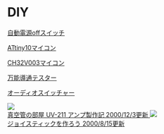 # DIY


[自動電源offスイッチ](https://ruimo.github.io/auto_power_off/)

[ATtiny10マイコン](https://ruimo.github.io/attiny10-blink/)

[CH32V003マイコン](https://ruimo.github.io/ch32v003try/)

[万能導通テスター](https://ruimo.github.io/auto_power_off/)

[オーディオスイッチャー](https://ruimo.github.io/audioswitcher/)

<a href="https://www.ruimo.com/static/diy/tube/211/index.html">
<img src="https://www.ruimo.com/static/diy/tube/211/211idx.jpg">
<br>
真空管の部屋 UV-211 アンプ製作記 2000/12/3更新
</a>

<a href="https://www.ruimo.com/static/diy/joystick/index.html">
<img src="https://www.ruimo.com/static/diy/joystick/joystickTitle.jpg">
<br>
ジョイスティックを作ろう 2000/8/15更新
</a>
